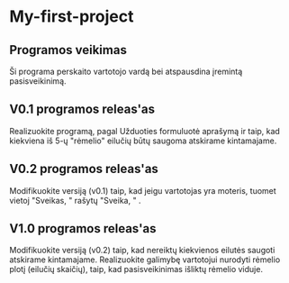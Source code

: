 # My-first-project 
## Programos veikimas
Ši programa perskaito vartotojo vardą bei atspausdina įremintą pasisveikinimą. 
## V0.1 programos releas'as
Realizuokite programą, pagal Užduoties formuluotė aprašymą
ir taip, kad kiekviena iš 5-ų "rėmelio" eilučių būtų saugoma
atskirame kintamajame.
## V0.2 programos releas'as
Modifikuokite versiją (v0.1) taip, kad jeigu vartotojas yra
moteris, tuomet vietoj "Sveikas, " rašytų "Sveika, " .
## V1.0 programos releas'as
Modifikuokite versiją (v0.2) taip, kad nereiktų kiekvienos
eilutės saugoti atskirame kintamajame. Realizuokite galimybę vartotojui nurodyti rėmelio plotį (eilučių
skaičių), taip, kad pasisveikinimas išliktų rėmelio viduje.




